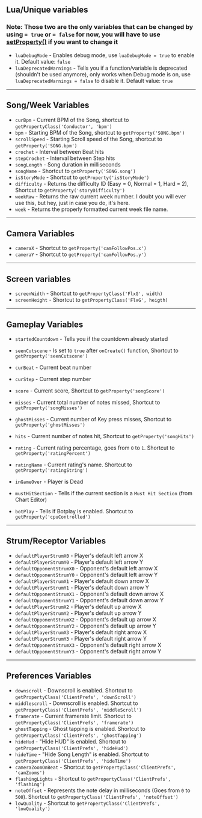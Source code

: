 ## Lua/Unique variables
### Note: Those two are the only variables that can be changed by using `= true` or `= false` for now, you will have to use [setProperty()](https://github.com/ShadowMario/FNF-PsychEngine/wiki/Lua-Script-API:-Value-Setting-and-Getting-Functions#setpropertyvariablestring-valuedynamic) if you want to change it
* `luaDebugMode` - Enables debug mode, use `luaDebugMode = true` to enable it. Default value: `false`
* `luaDeprecatedWarnings` - Tells you if a function/variable is deprecated (shouldn't be used anymore), only works when Debug mode is on, use `luaDeprecatedWarnings = false` to disable it. Default value: `true`

____
## Song/Week Variables
* `curBpm` - Current BPM of the Song, shortcut to `getPropertyClass('Conductor', 'bpm')`
* `bpm` - Starting BPM of the Song, shortcut to `getProperty('SONG.bpm')`
* `scrollSpeed` - Starting Scroll speed of the Song, shortcut to `getProperty('SONG.bpm')`
* `crochet` - Interval between Beat hits
* `stepCrochet` - Interval between Step hits
* `songLength` - Song duration in milliseconds
* `songName` - Shortcut to `getProperty('SONG.song')`
* `isStoryMode` - Shortcut to `getProperty('isStoryMode')`
* `difficulty` - Returns the difficulty ID (Easy = 0, Normal = 1, Hard = 2), Shortcut to `getProperty('storyDifficulty')`
* `weekRaw` - Returns the raw current week number. I doubt you will ever use this, but hey, just in case you do, it's here.
* `week` - Returns the properly formatted current week file name.

____
## Camera Variables
* `cameraX` - Shortcut to `getProperty('camFollowPos.x')`
* `cameraY` - Shortcut to `getProperty('camFollowPos.y')`

____
## Screen variables
* `screenWidth` -  Shortcut to `getPropertyClass('FlxG', width)`
* `screenHeight` -  Shortcut to `getPropertyClass('FlxG', heigth)`

____
## Gameplay Variables
* `startedCountdown` - Tells you if the countdown already started
* `seenCutscene` - Is set to `true` after `onCreate()` function, Shortcut to `getProperty('seenCutscene')`

* `curBeat` - Current beat number
* `curStep` - Current step number

* `score` - Current score, Shortcut to `getProperty('songScore')`
* `misses` - Current total number of notes missed, Shortcut to `getProperty('songMisses')`
* `ghostMisses` - Current number of Key press misses, Shortcut to `getProperty('ghostMisses')`
* `hits` - Current number of notes hit, Shortcut to `getProperty('songHits')`

* `rating` - Current rating percentage, goes from `0` to `1`. Shortcut to `getProperty('ratingPercent')`
* `ratingName` - Current rating's name. Shortcut to `getProperty('ratingString')`

* `inGameOver` - Player is Dead
* `mustHitSection` - Tells if the current section is a `Must Hit Section` (from Chart Editor)
* `botPlay` - Tells if Botplay is enabled. Shortcut to `getProperty('cpuControlled')`

____
## Strum/Receptor Variables
* `defaultPlayerStrumX0` - Player's default left arrow X
* `defaultPlayerStrumY0` - Player's default left arrow Y
* `defaultOpponentStrumX0` - Opponent's default left arrow X
* `defaultOpponentStrumY0` - Opponent's default left arrow Y
* `defaultPlayerStrumX1` - Player's default down arrow X
* `defaultPlayerStrumY1` - Player's default down arrow Y
* `defaultOpponentStrumX1` - Opponent's default down arrow X
* `defaultOpponentStrumY1` - Opponent's default down arrow Y
* `defaultPlayerStrumX2` - Player's default up arrow X
* `defaultPlayerStrumY2` - Player's default up arrow Y
* `defaultOpponentStrumX2` - Opponent's default up arrow X
* `defaultOpponentStrumY2` - Opponent's default up arrow Y
* `defaultPlayerStrumX3` - Player's default right arrow X
* `defaultPlayerStrumY3` - Player's default right arrow Y
* `defaultOpponentStrumX3` - Opponent's default right arrow X
* `defaultOpponentStrumY3` - Opponent's default right arrow Y

____
## Preferences Variables
* `downscroll` - Downscroll is enabled. Shortcut to `getPropertyClass('ClientPrefs', 'downScroll')`
* `middlescroll` - Downscroll is enabled. Shortcut to `getPropertyClass('ClientPrefs', 'middleScroll')`
* `framerate` - Current framerate limit. Shortcut to `getPropertyClass('ClientPrefs', 'framerate')`
* `ghostTapping` - Ghost tapping is enabled. Shortcut to `getPropertyClass('ClientPrefs', 'ghostTapping')`
* `hideHud` - "Hide HUD" is enabled. Shortcut to `getPropertyClass('ClientPrefs', 'hideHud')`
* `hideTime` - "Hide Song Length" is enabled. Shortcut to `getPropertyClass('ClientPrefs', 'hideTime')`
* `cameraZoomOnBeat` - Shortcut to `getPropertyClass('ClientPrefs', 'camZooms')`
* `flashingLights` - Shortcut to `getPropertyClass('ClientPrefs', 'flashing')`
* `noteOffset` - Represents the note delay in milliseconds (Goes from `0` to `500`). Shortcut to `getPropertyClass('ClientPrefs', 'noteOffset')`
* `lowQuality` - Shortcut to `getPropertyClass('ClientPrefs', 'lowQuality')`